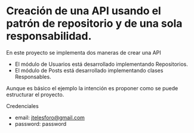 # Creación de una API usando el patrón de repositorio y de una sola responsabilidad.

En este proyecto se implementa dos maneras de crear una API
- El módulo de Usuarios está desarrollado implementando Repositorios.
- El módulo de Posts está desarrollado implementando clases Responsables.

Aunque es básico el ejemplo la intención es proponer como se puede estructurar el proyecto.

Credenciales

- email: jtelesforo@gmail.com
- password: password
